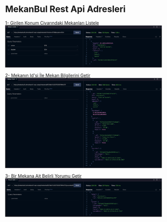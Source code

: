# MekanBul Rest Api Adresleri

[1- Girilen Konum Civarındaki Mekanları Listele](https://mekanbul5.ahmetkarsli1.repl.co/api/mekanlar?enlem=37.8&boylam=35.4)
![](resimler/Mekan%20Listele.png)

[2- Mekanın Id'si İle Mekan Bilgilerini Getir](https://mekanbul5.ahmetkarsli1.repl.co/api/mekanlar/637a9c7c3257503579f4e737)
![](resimler/Mekan%20Getir.png)

[3- Bir Mekana Ait Belirli Yorumu Getir](https://mekanbul5.ahmetkarsli1.repl.co/api/mekanlar/637a9c7c3257503579f4e737/yorumlar/637a9d2736ad5d370707cd1c)
![](resimler/Yorum%20Getir.png)
